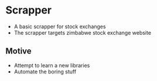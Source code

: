 # Scrapper
- A basic scrapper for stock exchanges
- The scrapper targets zimbabwe stock exchange website

## Motive
* Attempt to learn a new libraries
* Automate the boring stuff

